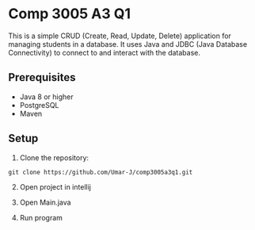 # Comp 3005 A3 Q1

This is a simple CRUD (Create, Read, Update, Delete) application for managing students in a database. It uses Java and JDBC (Java Database Connectivity) to connect to and interact with the database.

## Prerequisites

- Java 8 or higher
- PostgreSQL
- Maven

## Setup

1. Clone the repository:  

`git clone https://github.com/Umar-J/comp3005a3q1.git`

2. Open project in intellij

3. Open Main.java
  
4. Run program
